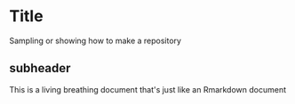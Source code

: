 # Title
Sampling or showing how to make a repository
## subheader 

This is a living breathing document that's just like an Rmarkdown document 
